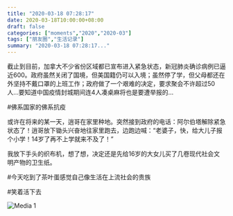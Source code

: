 ```yaml
---
title: "2020-03-18 07:28:17"
date: 2020-03-18T10:00:00+08:00
draft: false
categories: ["moments","2020","2020-03"]
tags: ["朋友圈","生活记录"]
summary: "2020-03-18 07:28:17..."
---
```


截止到目前，加拿大不少省份区域都已宣布进入紧急状态，新冠肺炎确诊病例已逼近600。政府虽然关闭了国境，但美国籍仍可以入境；虽然停了学，但父母都还在外坚持不戴口罩的上班工作；政府做了一个艰难的决定，要求聚会不许超过50人…要知道中国疫情封城期间连4人凑桌麻将也是要遭举报的…

#佛系国家的佛系抗疫

或许在将来的某一天，逍哥在家里种地。突然接到政府的电话：阿尔伯塔解除紧急状态了！逍哥放下锄头兴奋地往家里跑去，边跑边喊：“老婆子，快，给大儿子报个小学！14岁了再不上学就来不及了！”

我放下手头的织布机，想了想，决定还是先给16岁的大女儿买了几卷现代社会文明产物的卫生纸。

#今天吃到了茶叶蛋感觉自己像生活在上流社会的贵族

#笑着活下去

![Media 1](/Moments/photos/2020-03-18/202003180728170.jpg)

